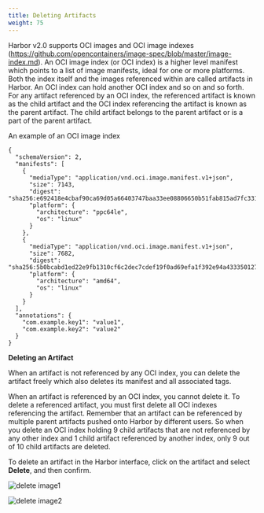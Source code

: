 ```yaml
---
title: Deleting Artifacts
weight: 75
---
```


Harbor v2.0 supports OCI images and OCI image indexes (https://github.com/opencontainers/image-spec/blob/master/image-index.md). An OCI image index (or OCI index) is a higher level manifest which points to a list of image manifests, ideal for one or more platforms.  Both the index itself and the images referenced within are called artifacts in Harbor. An OCI index can hold another OCI index and so on and so forth. For any artifact referenced by an OCI index, the referenced artifact is known as the child artifact and the OCI index referencing the artifact is known as the parent artifact. The child artifact belongs to the parent artifact or is a part of the parent artifact.  

An example of an OCI image index 

```
{
  "schemaVersion": 2,
  "manifests": [
    {
      "mediaType": "application/vnd.oci.image.manifest.v1+json",
      "size": 7143,
      "digest": "sha256:e692418e4cbaf90ca69d05a66403747baa33ee08806650b51fab815ad7fc331f",
      "platform": {
        "architecture": "ppc64le",
        "os": "linux"
      }
    },
    {
      "mediaType": "application/vnd.oci.image.manifest.v1+json",
      "size": 7682,
      "digest": "sha256:5b0bcabd1ed22e9fb1310cf6c2dec7cdef19f0ad69efa1f392e94a4333501270",
      "platform": {
        "architecture": "amd64",
        "os": "linux"
      }
    }
  ],
  "annotations": {
    "com.example.key1": "value1",
    "com.example.key2": "value2"
  }
}
```

**Deleting an Artifact**

When an artifact is not referenced by any OCI index, you can delete the artifact freely which also deletes its manifest and all associated tags. 

When an artifact is referenced by an OCI index, you cannot delete it.  To delete a referenced artifact, you must first delete all OCI indexes referencing the artifact. Remember that an artifact can be referenced by multiple parent artifacts pushed onto Harbor by different users.  So when you delete an OCI index holding 9 child artifacts that are not referenced by any other index and 1 child artifact referenced by another index, only 9 out of 10 child artifacts are deleted.

To delete an artifact in the Harbor interface, click on the artifact and select **Delete**, and then confirm.  

![delete image1](../../../img/deleteimage1.png)

![delete image2](../../../img/deleteimage2.png)
